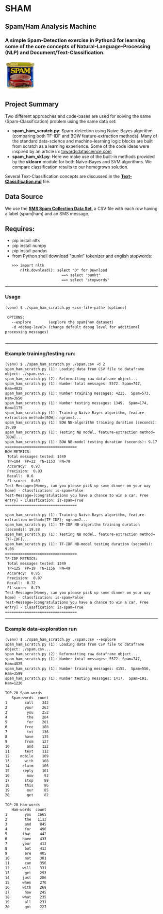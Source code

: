 # SHAM
## Spam/Ham Analysis Machine
### A simple Spam-Detection exercise in Python3 for learning some of the core concepts of Natural-Language-Processing (NLP) and Document/Text-Classification.  

<img src="https://github.com/bfanselow/DataScience/blob/master/img/spam.jpg" width="100" height="100">

## Project Summary
Two different approaches and code-bases are used for solving the same (Spam-Classification) problem using the same data set:
  * **spam_ham_scratch.py**: Spam-detection using Naive-Bayes algorithm (comparing both TF-IDF and BOW feature-extraction methods). Many of the standard data-science and machine-learning logic blocks are built from scratch as a learning experience.  Some of the code ideas were inspired by an article in: [<u>towardsdatascience.com</u>](https://towardsdatascience.com/spam-classifier-in-python-from-scratch-27a98ddd8e73)
  * **spam_ham_skl.py**: Here we make use of the built-in methods provided by the **sklearn** module for both Naive-Bayes and SVM algorithms. We compare classification results to our homegrown solution.

Several Text-Classification concepts are discussed in the **[Text-Classification.md](https://github.com/bfanselow/DataScience/blob/master/ML_PROJECTS/SHAM/Text-Classification.md)** file.
 
## Data Source 
We use the **[SMS Spam Collection Data Set](https://www.kaggle.com/uciml/sms-spam-collection-dataset)**, a CSV file with each row having a label (spam|ham) and an SMS message. 


## Requires:
 * pip install nltk
 * pip install numpy 
 * pip install pandas 
 * from Python shell download "punkt" tokenizer and english stopwords:
```
   >>> import nltk
       nltk.download(): select "D" for Download
                          ==> select "punkt"
                          ==> select "stopwords"
```
---
### Usage
```
(venv) $ ./spam_ham_scratch.py <csv-file-path> [options]

 OPTIONS:
   --explore        (explore the spam|ham dataset)
   -d <debug-level> (change default debug level for additional processing messages)
 
```

---
### Example training/testing run:
```
(venv) $ ./spam_ham_scratch.py ./spam.csv -d 2
spam_ham_scratch.py (1): Loading data from CSV file to dataframe object: ./spam.csv...
spam_ham_scratch.py (2): Reformatting raw dataframe object...
spam_ham_scratch.py (1): Number total messages: 5572. Spam=747, Ham=4825
spam_ham_scratch.py (1): Number training messages: 4223.  Spam=573, Ham=3650
spam_ham_scratch.py (1): Number testing messages: 1349.  Spam=174, Ham=1175
spam_ham_scratch.py (1): Training Naive-Bayes algorithm, feature-extraction method=[BOW]; ngram=2...
spam_ham_scratch.py (1): BOW NB-algorithm training duration (seconds): 19.89
spam_ham_scratch.py (1): Testing NB model, feature-extraction method=[BOW]...
spam_ham_scratch.py (1): BOW NB-model testing duration (seconds): 9.17
=================================
BOW METRICS:
 Total messages tested: 1349
 TP=104  FP=22  TN=1153  FN=70
 Accuracy:  0.93
 Precision:  0.83
 Recall:  0.6
 F1-score:  0.69
Test-Message=[Honey, can you please pick up some dinner on your way home] - Classfication: is-spam=False
Test-Message=[Congratulations you have a chance to win a car. Free entry] - Classfication: is-spam=True
=================================

spam_ham_scratch.py (1): Training Naive-Bayes algorithm, feature-extraction method=[TF-IDF]; ngram=2...
spam_ham_scratch.py (1): TF-IDF NB-algorithm training duration (seconds): 19.88
spam_ham_scratch.py (1): Testing NB model, feature-extraction method=[TF-IDF]...
spam_ham_scratch.py (1): TF-IDF NB-model testing duration (seconds): 9.03
=================================
TF-IDF METRICS:
 Total messages tested: 1349
 TP=125  FP=19  TN=1156  FN=49
 Accuracy:  0.95
 Precision:  0.87
 Recall:  0.72
 F1-score:  0.79
Test-Message=[Honey, can you please pick up some dinner on your way home] - Classfication: is-spam=False
Test-Message=[Congratulations you have a chance to win a car. Free entry] - Classfication: is-spam=True
=================================
```

---
### Example data-exploration run 
```
(venv) $ ./spam_ham_scratch.py ./spam.csv --explore
spam_ham_scratch.py (1): Loading data from CSV file to dataframe object: ./spam.csv...
spam_ham_scratch.py (2): Reformatting raw dataframe object...
spam_ham_scratch.py (1): Number total messages: 5572. Spam=747, Ham=4825
spam_ham_scratch.py (1): Number training messages: 4155.  Spam=556, Ham=3599
spam_ham_scratch.py (1): Number testing messages: 1417.  Spam=191, Ham=1226

TOP-20 Spam-words
   Spam-words  count
1        call    342
2        your    263
3         you    252
4         the    204
5         for    201
6        free    180
7         txt    136
8        have    135
9        from    127
10        and    122
11       text    112
12     mobile    109
13       with    108
14      claim    106
15      reply    101
16        now     93
17       stop     89
18       this     86
19        our     85
20        get     82

TOP-20 Ham-words
   Ham-words  count
1        you   1665
2        the   1113
3        and    845
4        for    496
5       that    442
6       have    433
7       your    413
8        but    413
9        are    405
10       not    381
11       can    356
12      will    331
13       get    293
14      just    286
15      when    270
16      with    269
17       how    245
18      what    235
19       all    231
20       got    227
```
